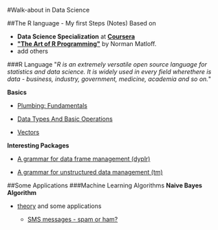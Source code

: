 #Walk-about in Data Science

##The R language - My first Steps (Notes)
Based on 

* __Data Science Specialization__ at __[Coursera](https://www.coursera.org/specializations/jhudatascience)__ 
* __["The Art of R Programming"](http://shop.oreilly.com/product/9781593273842.do)__ by Norman Matloff.
* add others

###R Language
"_R is an extremely versatile open source language for statistics and data science. It is widely used in every field wherethere is data - business, industry, government, medicine, academia and so on._"

__Basics__

* [Plumbing: Fundamentals](https://github.com/pparacch/PlayingWithDataScience/blob/master/R_plumbing.md)  

* [Data Types And Basic Operations](https://github.com/pparacch/PlayingWithDataScience/blob/master/R_data_types_and_basic_operations.md)  

* [Vectors](https://github.com/pparacch/PlayingWithDataScience/blob/master/R_vectors.md)  

__Interesting Packages__  

* [A grammar for data frame management (dyplr)](https://github.com/pparacch/PlayingWithDataScience/blob/master/R_dplyr.md)

* [A grammar for unstructured data management (tm)](https://github.com/pparacch/PlayingWithDataScience/blob/master/unstructuredData/managingUnstructureData.md)

##Some Applications
###Machine Learning Algorithms
__Naive Bayes Algorithm__  
* [theory](https://github.com/pparacch/PlayingWithDataScience/blob/master/machineLearning/ClassificationUsingNaiveBayes.md) and  some applications

  * [SMS messages - spam or ham?](https://github.com/pparacch/PlayingWithDataScience/blob/master/machineLearning/ClassificationUsingNaiveBayes_example.md)